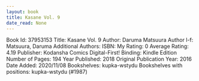 ```yaml
---
layout: book
title: Kasane Vol. 9
date_read: None
---
```


Book Id: 37953153
Title: Kasane Vol. 9
Author: Daruma Matsuura
Author l-f: Matsuura, Daruma
Additional Authors: 
ISBN: 
My Rating: 0
Average Rating: 4.19
Publisher: Kodansha Comics Digital-First!
Binding: Kindle Edition
Number of Pages: 194
Year Published: 2018
Original Publication Year: 2016
Date Added: 2020/11/08
Bookshelves: kupka-wstydu
Bookshelves with positions: kupka-wstydu (#1987)


